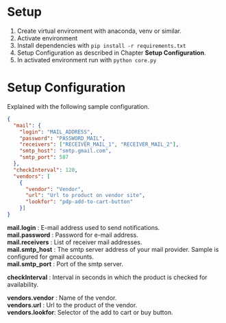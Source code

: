 # Setup
1. Create virtual environment with anaconda, venv or similar.
2. Activate environment
3. Install dependencies with ``pip install -r requirements.txt``
4. Setup Configuration as described in Chapter **Setup Configuration**.
5. In activated environment run with ``python core.py``

# Setup Configuration
Explained with the following sample configuration.
```json
{
  "mail": {
    "login": "MAIL_ADDRESS",
    "password": "PASSWORD_MAIL",
    "receivers": ["RECEIVER_MAIL_1", "RECEIVER_MAIL_2"],
    "smtp_host": "smtp.gmail.com",
    "smtp_port": 587
  },
  "checkInterval": 120,
  "vendors": [
    {
      "vendor": "Vendor",
      "url": "Url to product on vendor site",
      "lookfor": "pdp-add-to-cart-button"
    }]
}
```  

**mail.login** : E-mail address used to send notifications.  
**mail.password** : Password for e-mail address.  
**mail.receivers** : List of receiver mail addresses.  
**mail.smtp_host** : The smtp server address of your mail provider. Sample is configured for gmail accounts.  
**mail.smtp_port** : Port of the smtp server.  


**checkInterval** : Interval in seconds in which the product is checked for availability.  


**vendors.vendor** : Name of the vendor.  
**vendors.url** : Url to the product of the vendor.  
**vendors.lookfor**: Selector of the add to cart or buy button.